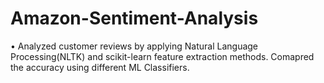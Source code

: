 # Amazon-Sentiment-Analysis

•	Analyzed customer reviews by applying Natural Language Processing(NLTK) and scikit-learn feature extraction methods. Comapred the accuracy using different ML Classifiers.  
